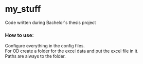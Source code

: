 # my_stuff
Code written during Bachelor's thesis project
### How to use:
Configure everything in the config files.  
For OD create a folder for the excel data and put the excel file in it.  
Paths are always to the folder.  
